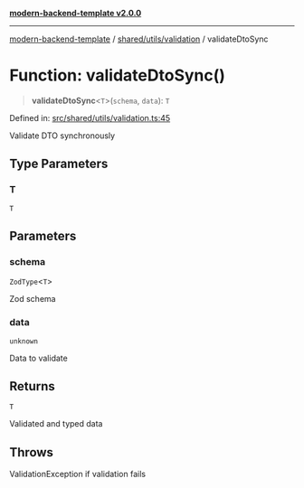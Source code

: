 [**modern-backend-template v2.0.0**](../../../../README.md)

***

[modern-backend-template](../../../../modules.md) / [shared/utils/validation](../README.md) / validateDtoSync

# Function: validateDtoSync()

> **validateDtoSync**\<`T`\>(`schema`, `data`): `T`

Defined in: [src/shared/utils/validation.ts:45](https://github.com/maemreyo/saas-4cus-nodejs/blob/1a77de11cd6eaefe66c31c7f5de281673fc25ce5/src/shared/utils/validation.ts#L45)

Validate DTO synchronously

## Type Parameters

### T

`T`

## Parameters

### schema

`ZodType`\<`T`\>

Zod schema

### data

`unknown`

Data to validate

## Returns

`T`

Validated and typed data

## Throws

ValidationException if validation fails
